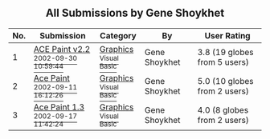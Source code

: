 ﻿<div align="center">

## All Submissions by Gene Shoykhet

</div>

No.  | Submission | Category | By   | User Rating
---- | ---------- | -------- | ---- | -----------
1 | [ACE Paint v2\.2<br /><sup>2002-09-30 10:59:44</sup>](https://github.com/Planet-Source-Code/gene-shoykhet-ace-paint-v2-2__1-39391) | [Graphics<br /><sup>Visual Basic</sup>](../ByCategory/graphics__1-46.md) | Gene Shoykhet | 3.8 (19 globes from 5 users)
2 | [Ace Paint<br /><sup>2002-09-11 16:12:26</sup>](https://github.com/Planet-Source-Code/gene-shoykhet-ace-paint__1-38965) | [Graphics<br /><sup>Visual Basic</sup>](../ByCategory/graphics__1-46.md) | Gene Shoykhet | 5.0 (10 globes from 2 users)
3 | [Ace Paint 1\.3<br /><sup>2002-09-17 11:42:24</sup>](https://github.com/Planet-Source-Code/gene-shoykhet-ace-paint-1-3__1-39079) | [Graphics<br /><sup>Visual Basic</sup>](../ByCategory/graphics__1-46.md) | Gene Shoykhet | 4.0 (8 globes from 2 users)
